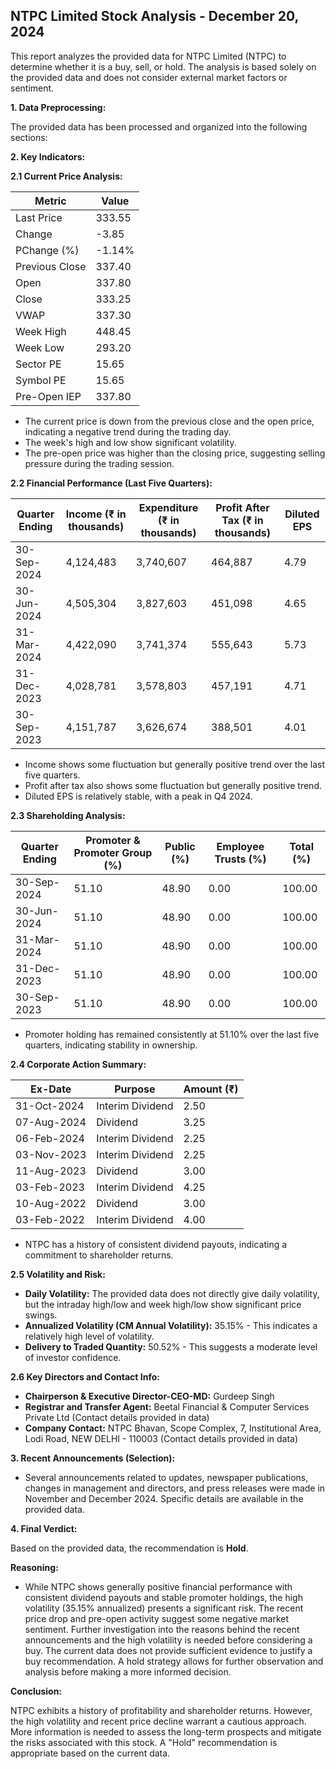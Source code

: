 ## NTPC Limited Stock Analysis - December 20, 2024

This report analyzes the provided data for NTPC Limited (NTPC) to determine whether it is a buy, sell, or hold.  The analysis is based solely on the provided data and does not consider external market factors or sentiment.

**1. Data Preprocessing:**

The provided data has been processed and organized into the following sections:

**2. Key Indicators:**

**2.1 Current Price Analysis:**

| Metric             | Value     |
|----------------------|-----------|
| Last Price          | 333.55    |
| Change              | -3.85     |
| PChange (%)         | -1.14%    |
| Previous Close      | 337.40    |
| Open                | 337.80    |
| Close               | 333.25    |
| VWAP                | 337.30    |
| Week High           | 448.45    |
| Week Low            | 293.20    |
| Sector PE           | 15.65     |
| Symbol PE           | 15.65     |
| Pre-Open IEP        | 337.80    |


* The current price is down from the previous close and the open price, indicating a negative trend during the trading day.
* The week's high and low show significant volatility.
* The pre-open price was higher than the closing price, suggesting selling pressure during the trading session.


**2.2 Financial Performance (Last Five Quarters):**

| Quarter Ending     | Income (₹ in thousands) | Expenditure (₹ in thousands) | Profit After Tax (₹ in thousands) | Diluted EPS |
|----------------------|--------------------------|-----------------------------|---------------------------------|-------------|
| 30-Sep-2024         | 4,124,483                 | 3,740,607                    | 464,887                           | 4.79        |
| 30-Jun-2024         | 4,505,304                 | 3,827,603                    | 451,098                           | 4.65        |
| 31-Mar-2024         | 4,422,090                 | 3,741,374                    | 555,643                           | 5.73        |
| 31-Dec-2023         | 4,028,781                 | 3,578,803                    | 457,191                           | 4.71        |
| 30-Sep-2023         | 4,151,787                 | 3,626,674                    | 388,501                           | 4.01        |

* Income shows some fluctuation but generally positive trend over the last five quarters.
* Profit after tax also shows some fluctuation but generally positive trend.
* Diluted EPS is relatively stable, with a peak in Q4 2024.


**2.3 Shareholding Analysis:**

| Quarter Ending     | Promoter & Promoter Group (%) | Public (%) | Employee Trusts (%) | Total (%) |
|----------------------|-----------------------------|------------|--------------------|-----------|
| 30-Sep-2024         | 51.10                        | 48.90      | 0.00               | 100.00    |
| 30-Jun-2024         | 51.10                        | 48.90      | 0.00               | 100.00    |
| 31-Mar-2024         | 51.10                        | 48.90      | 0.00               | 100.00    |
| 31-Dec-2023         | 51.10                        | 48.90      | 0.00               | 100.00    |
| 30-Sep-2023         | 51.10                        | 48.90      | 0.00               | 100.00    |

* Promoter holding has remained consistently at 51.10% over the last five quarters, indicating stability in ownership.


**2.4 Corporate Action Summary:**

| Ex-Date       | Purpose                               | Amount (₹) |
|---------------|---------------------------------------|------------|
| 31-Oct-2024   | Interim Dividend                      | 2.50       |
| 07-Aug-2024   | Dividend                               | 3.25       |
| 06-Feb-2024   | Interim Dividend                      | 2.25       |
| 03-Nov-2023   | Interim Dividend                      | 2.25       |
| 11-Aug-2023   | Dividend                               | 3.00       |
| 03-Feb-2023   | Interim Dividend                      | 4.25       |
| 10-Aug-2022   | Dividend                               | 3.00       |
| 03-Feb-2022   | Interim Dividend                      | 4.00       |

* NTPC has a history of consistent dividend payouts, indicating a commitment to shareholder returns.


**2.5 Volatility and Risk:**

* **Daily Volatility:**  The provided data does not directly give daily volatility, but the intraday high/low and week high/low show significant price swings.
* **Annualized Volatility (CM Annual Volatility):** 35.15% - This indicates a relatively high level of volatility.
* **Delivery to Traded Quantity:** 50.52% - This suggests a moderate level of investor confidence.


**2.6 Key Directors and Contact Info:**

* **Chairperson & Executive Director-CEO-MD:** Gurdeep Singh
* **Registrar and Transfer Agent:** Beetal Financial & Computer Services Private Ltd (Contact details provided in data)
* **Company Contact:** NTPC Bhavan, Scope Complex, 7, Institutional Area, Lodi Road, NEW DELHI - 110003 (Contact details provided in data)


**3. Recent Announcements (Selection):**

* Several announcements related to updates, newspaper publications, changes in management and directors, and press releases were made in November and December 2024.  Specific details are available in the provided data.


**4. Final Verdict:**

Based on the provided data, the recommendation is **Hold**.

**Reasoning:**

* While NTPC shows generally positive financial performance with consistent dividend payouts and stable promoter holdings, the high volatility (35.15% annualized) presents a significant risk.  The recent price drop and pre-open activity suggest some negative market sentiment.  Further investigation into the reasons behind the recent announcements and the high volatility is needed before considering a buy.  The current data does not provide sufficient evidence to justify a buy recommendation.  A hold strategy allows for further observation and analysis before making a more informed decision.

**Conclusion:**

NTPC exhibits a history of profitability and shareholder returns. However, the high volatility and recent price decline warrant a cautious approach.  More information is needed to assess the long-term prospects and mitigate the risks associated with this stock.  A "Hold" recommendation is appropriate based on the current data.
